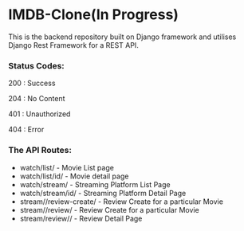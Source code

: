 # IMDB-Clone(In Progress)
This is the backend repository built on Django framework and utilises Django Rest Framework for a REST API.

### Status Codes:
200 : Success

204 : No Content

401 : Unauthorized

404 : Error

### The API Routes:
<ul>
  <li> watch/list/ - Movie List page </li>
  <li> watch/list/id/ - Movie detail page </li> 
  
  <li> watch/stream/ - Streaming Platform  List Page </li>
  <li> watch/stream/id/ - Streaming Platform Detail Page  </li>
  
  <li> stream/<int:pk>/review-create/ - Review Create for a particular Movie  </li>
  <li> stream/<int:pk>/review/ - Review Create for a particular Movie  </li>
  <li> stream/review/<int:pk>/ - Review Detail Page  </li>
</ul>  
